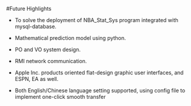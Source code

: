 #Future Highlights

+ To solve the deployment of NBA_Stat_Sys program integrated with mysql-database.

+ Mathematical prediction model using python.

+ PO and VO system design.

+ RMI network communication.

+ Apple Inc. products oriented flat-design graphic user interfaces, and ESPN, EA as well.

+ Both English/Chinese language setting supported, using config file to implement one-click smooth transfer 

